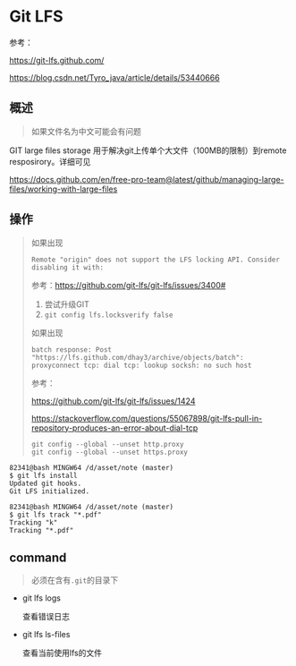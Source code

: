 # Git LFS

参考：

https://git-lfs.github.com/

https://blog.csdn.net/Tyro_java/article/details/53440666

## 概述

> 如果文件名为中文可能会有问题

GIT large files storage 用于解决git上传单个大文件（100MB的限制）到remote resposirory。详细可见

https://docs.github.com/en/free-pro-team@latest/github/managing-large-files/working-with-large-files

## 操作

> 如果出现
>
> `Remote "origin" does not support the LFS locking API. Consider disabling it with:  `
>
> 参考：https://github.com/git-lfs/git-lfs/issues/3400#
>
> 1. 尝试升级GIT
> 2. `git config lfs.locksverify false`
>
> 如果出现
>
> `batch response: Post "https://lfs.github.com/dhay3/archive/objects/batch": proxyconnect tcp: dial tcp: lookup socksh: no such host`
>
> 参考：
>
> https://github.com/git-lfs/git-lfs/issues/1424
>
> https://stackoverflow.com/questions/55067898/git-lfs-pull-in-repository-produces-an-error-about-dial-tcp
>
> ```
> git config --global --unset http.proxy
> git config --global --unset https.proxy
> ```

```
82341@bash MINGW64 /d/asset/note (master)
$ git lfs install
Updated git hooks.
Git LFS initialized.

82341@bash MINGW64 /d/asset/note (master)
$ git lfs track "*.pdf"
Tracking "k"
Tracking "*.pdf"

```

## command

> 必须在含有`.git`的目录下

- git lfs logs

  查看错误日志

- git lfs ls-files

  查看当前使用lfs的文件

  
